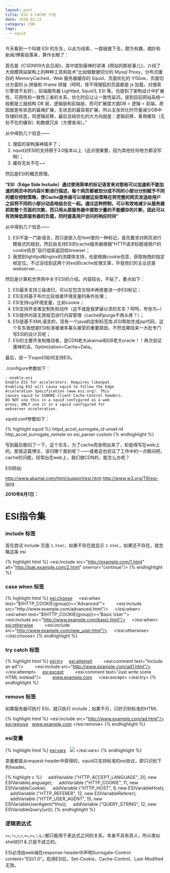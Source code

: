 ```yaml
---
layout: post
title: ESI & CACHE 介绍
date: 2010-02-22
category: CDN
tags:
  - squid
---
```


今天看到一个叫做 ESI 的东东，以此为线索，一路链接下去，颇为有趣，摘抄些新闻/博客段落来，算作长眼了：

首先是《CSDN09大会见闻》，其中提到康神的讲演《网站的那些事儿》，介绍了大规模网站架构上的种种工具和技术“比如做数据切分的 Mysql Proxy，分布式缓存的 MemoryCached，Web 服务器缓存的 Squid，页面优化的 Y!Slow，页面切分方面的 js 拼接和 iframe 拼接（呵呵，怪不得搜狐的页面都是 js 加载，对搜索引擎很不友好），前端服务器 Lighttpd, Squid3, ESI 等。也提到了架构设计中扩展性，可用性和一致性三者的关系，优化时应让让一致性延迟。提到目前网站系统一般都是三层结构 DB 层，逻辑层和前端层，而可扩展度方面DB < 逻辑 < 前端，原因就是有状态的最难扩展，无状态的最容易扩展，所以主张优化时尽量减少DB中存储的状态，将逻辑前移，最后总结优化的大方向就是：逻辑前移，善用缓存（无处不在的缓存）和数据冗余（方便查询）。”

从中得到几个信息——

1. 搜狐的架构康神插手了；
2. squid对ESI的支持限于3.0版本以上（这点很重要，因为其他任何地方都没写明）；
3. 缓存无处不在~~

然后是ESI的概念原理。

__“ESI（Edge Side Include）通过使用简单的标记语言来对那些可以加速和不能加速的网页中的内容片断进行描述，每个网页都被划分成不同的小部分分别赋予不同的缓存控制策略，使Cache服务器可以根据这些策略在将完整的网页发送给用户之前将不同的小部分动态地组合在一起。通过这种控制，可以有效地减少从服务器抓取整个页面的次数，而只用从原服务器中提取少量的不能缓存的片断，因此可以有效降低原服务器的负载，同时提高用户访问的响应时间”__

从中得到几个信息——

1. ESI不是一门新语言，而只是嵌入在html里的一种标记，首先要求对网页进行模板式的规划，然后由支持ESI的cache服务器根据“HTTP请求标题或用户的cookie信息”自行组装返回给browser；
2. 我想到lighttpd和nginx的流媒体支持，也是根据cookie信息，获取拖拽的指定帧定位。不过没找到这两个对esi的cache处理文章，毕竟他们的主业还是webserver……

然后是计算机世界网中关于ESI的介绍。内容较长，不贴了，要点如下：

1. ESI最多支持三级递归，可以在包含文档中再嵌套进一步ESI标记；
2. ESI支持基于布尔比较或者环境变量的条件处理；
3. ESI支持cgi环境变量，比如cookie；
4. ESI支持开发者定制失败动作（这不就是我梦寐以求的东东？呵呵，夸张鸟~）
5. ESI提供内容无效规范进行内容管理（cache的purge不再头疼？）；
6. ESI是基于XML语言的，现有一个java的定制标签库JESI帮助生成jsp代码，这个东东我想是ESI标准被诸多寡头接受的重要原因，不然去哪找来一大批专门写ESI的设计员呢；
7. ESI的主要开发和推动者，是CDN老大akaimai和DB老大oracle！！再次验证康神的话，Optimization=Cache+Data。

最后，说一下squid3如何支持ESI。

./configure参数如下：

    --enable-esi           
    Enable ESI for accelerators. Requires libexpat.
    Enabling ESI will cause squid to follow the Edge
    Acceleration Specification (www.esi.org). This
    causes squid to IGNORE client Cache-Control headers.
    DO NOT use this in a squid configured as a web
    proxy, ONLY use it in a squid configured for
    webserver acceleration.

squid.conf参数如下：

{% highlight squid %}
    httpd_accel_surrogate_id unset-id
    http_accel_surrogate_remote on
    esi_parser custom
{% endhighlight %}

写到最后郁闷了一下，这个东东，为了cache而发明出来了，却是得写在web上的。那我这篇博文，该归哪个类别呢？——或者这也验证了工作中的一点郁闷吧，cache的问题，经常出在web上，我们做CDN的，能怎么办呢？

ESI网站:

<http://www.akamai.com/html/support/esi.html>
<http://www.w3.org/TR/esi-lang>

__2010年8月1日：__

ESI指令集
=============

### include 标签

首先尝试 include 页面 `1.html`，如果不存在就显示 `2.html`，如果还不存在，就忽略这条 esi

{% highlight html %}
<esi:include src="http://example.com/1.html" alt="http://bak.example.com/2.html" onerror="continue"/>
{% endhighlight %}

### case when 标签

{% highlight html %}
<esi:choose> 
    <esi:when test="$(HTTP_COOKIE{group})=='Advanced'"> 
        <esi:include src="http://www.example.com/advanced.html"/> 
    </esi:when> 
    <esi:when test="$(HTTP_COOKIE{group})=='Basic User'">
        <esi:include src="http://www.example.com/basic.html"/>
    </esi:when> 
    <esi:otherwise> 
        <esi:include src="http://www.example.com/new_user.html"/> 
    </esi:otherwise>
</esi:choose>
{% endhighlight %}

### try catch 标签

{% highlight html %}
<esi:try> 
    <esi:attempt>
        <esi:comment text="Include an ad"/> 
        <esi:include src="http://www.example.com/ad1.html"/> 
    </esi:attempt>
    <esi:except> 
        <esi:comment text="Just write some HTML instead"/> 
        <a href=www.akamai.com>www.example.com</a>
    </esi:except> 
</esi:try>
{% endhighlight %}

### remove 标签

如果服务器可执行 ESI，就只执行 include；如果不可，只好识别标准的HTML

{% highlight html %}
<esi:include src="http://www.example.com/ad.html"/> 
<esi:remove> 
  <a href="http://www.example.com">www.example.com</a>
</esi:remove>
{% endhighlight %}

### esi变量

{% highlight html %}
<esi:vars>
  <img src="http://www.example.com/$(HTTP_COOKIE{type})/hello.gif" />
</esi:vars>
{% endhighlight %}

变量都是从request-header中获得的，squid只支持标准的esi协议，即只识别下列header。

{% highlight c %}
    addVariable ("HTTP_ACCEPT_LANGUAGE", 20, new ESIVariableLanguage); 
    addVariable ("HTTP_COOKIE", 11, new ESIVariableCookie); 
    addVariable ("HTTP_HOST", 9, new ESIVariableHost); 
    addVariable ("HTTP_REFERER", 12, new ESIVariableReferer); 
    addVariable ("HTTP_USER_AGENT", 15, new ESIVariableUserAgent(*this)); 
    addVariable ("QUERY_STRING", 12, new ESIVariableQuery(uri)); 
{% endhighlight %}

### 逻辑表达式

`==`,`!=`,`<`,`>`,`<=`,`>=`,`!`,`&`,`|`都只能用于表达式之间的关系，本身不具有真义，所以类似shell的(1 & 2)是不成立的。

ESI必须由web端在response-header中声明Surrogate-Control: content="ESI/1.0"。启用ESI后，Set-Cookie、Cache-Control、Last-Modified无效。
